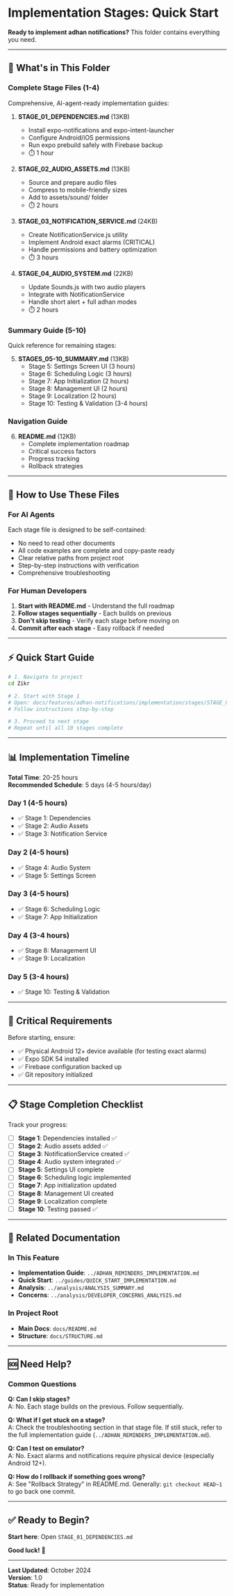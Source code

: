 # Implementation Stages: Quick Start

**Ready to implement adhan notifications?** This folder contains everything you need.

---

## 📂 What's in This Folder

### Complete Stage Files (1-4)
Comprehensive, AI-agent-ready implementation guides:

1. **STAGE_01_DEPENDENCIES.md** (13KB)
   - Install expo-notifications and expo-intent-launcher
   - Configure Android/iOS permissions
   - Run expo prebuild safely with Firebase backup
   - ⏱️ 1 hour

2. **STAGE_02_AUDIO_ASSETS.md** (13KB)
   - Source and prepare audio files
   - Compress to mobile-friendly sizes
   - Add to assets/sound/ folder
   - ⏱️ 2 hours

3. **STAGE_03_NOTIFICATION_SERVICE.md** (24KB)
   - Create NotificationService.js utility
   - Implement Android exact alarms (CRITICAL)
   - Handle permissions and battery optimization
   - ⏱️ 3 hours

4. **STAGE_04_AUDIO_SYSTEM.md** (22KB)
   - Update Sounds.js with two audio players
   - Integrate with NotificationService
   - Handle short alert + full adhan modes
   - ⏱️ 2 hours

### Summary Guide (5-10)
Quick reference for remaining stages:

5. **STAGES_05-10_SUMMARY.md** (13KB)
   - Stage 5: Settings Screen UI (3 hours)
   - Stage 6: Scheduling Logic (3 hours)
   - Stage 7: App Initialization (2 hours)
   - Stage 8: Management UI (2 hours)
   - Stage 9: Localization (2 hours)
   - Stage 10: Testing & Validation (3-4 hours)

### Navigation Guide

6. **README.md** (12KB)
   - Complete implementation roadmap
   - Critical success factors
   - Progress tracking
   - Rollback strategies

---

## 🚀 How to Use These Files

### For AI Agents
Each stage file is designed to be self-contained:
- No need to read other documents
- All code examples are complete and copy-paste ready
- Clear relative paths from project root
- Step-by-step instructions with verification
- Comprehensive troubleshooting

### For Human Developers
1. **Start with README.md** - Understand the full roadmap
2. **Follow stages sequentially** - Each builds on previous
3. **Don't skip testing** - Verify each stage before moving on
4. **Commit after each stage** - Easy rollback if needed

---

## ⚡ Quick Start Guide

```bash
# 1. Navigate to project
cd Zikr

# 2. Start with Stage 1
# Open: docs/features/adhan-notifications/implementation/stages/STAGE_01_DEPENDENCIES.md
# Follow instructions step-by-step

# 3. Proceed to next stage
# Repeat until all 10 stages complete
```

---

## 📊 Implementation Timeline

**Total Time**: 20-25 hours  
**Recommended Schedule**: 5 days (4-5 hours/day)

### Day 1 (4-5 hours)
- ✅ Stage 1: Dependencies
- ✅ Stage 2: Audio Assets  
- ✅ Stage 3: Notification Service

### Day 2 (4-5 hours)
- ✅ Stage 4: Audio System
- ✅ Stage 5: Settings Screen

### Day 3 (4-5 hours)
- ✅ Stage 6: Scheduling Logic
- ✅ Stage 7: App Initialization

### Day 4 (3-4 hours)
- ✅ Stage 8: Management UI
- ✅ Stage 9: Localization

### Day 5 (3-4 hours)
- ✅ Stage 10: Testing & Validation

---

## 🎯 Critical Requirements

Before starting, ensure:
- ✅ Physical Android 12+ device available (for testing exact alarms)
- ✅ Expo SDK 54 installed
- ✅ Firebase configuration backed up
- ✅ Git repository initialized

---

## 📋 Stage Completion Checklist

Track your progress:

- [ ] **Stage 1**: Dependencies installed ✅
- [ ] **Stage 2**: Audio assets added ✅
- [ ] **Stage 3**: NotificationService created ✅
- [ ] **Stage 4**: Audio system integrated ✅
- [ ] **Stage 5**: Settings UI complete
- [ ] **Stage 6**: Scheduling logic implemented
- [ ] **Stage 7**: App initialization updated
- [ ] **Stage 8**: Management UI created
- [ ] **Stage 9**: Localization complete
- [ ] **Stage 10**: Testing passed ✅

---

## 🔗 Related Documentation

### In This Feature
- **Implementation Guide**: `../ADHAN_REMINDERS_IMPLEMENTATION.md`
- **Quick Start**: `../guides/QUICK_START_IMPLEMENTATION.md`
- **Analysis**: `../analysis/ANALYSIS_SUMMARY.md`
- **Concerns**: `../analysis/DEVELOPER_CONCERNS_ANALYSIS.md`

### In Project Root
- **Main Docs**: `docs/README.md`
- **Structure**: `docs/STRUCTURE.md`

---

## 🆘 Need Help?

### Common Questions

**Q: Can I skip stages?**  
A: No. Each stage builds on the previous. Follow sequentially.

**Q: What if I get stuck on a stage?**  
A: Check the troubleshooting section in that stage file. If still stuck, refer to the full implementation guide (`../ADHAN_REMINDERS_IMPLEMENTATION.md`).

**Q: Can I test on emulator?**  
A: No. Exact alarms and notifications require physical device (especially Android 12+).

**Q: How do I rollback if something goes wrong?**  
A: See "Rollback Strategy" in README.md. Generally: `git checkout HEAD~1` to go back one commit.

---

## ✅ Ready to Begin?

**Start here**: Open `STAGE_01_DEPENDENCIES.md`

**Good luck!** 🚀

---

**Last Updated**: October 2024  
**Version**: 1.0  
**Status**: Ready for implementation
